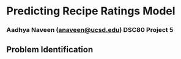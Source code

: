# Predicting Recipe Ratings Model 
### Aadhya Naveen (anaveen@ucsd.edu) DSC80 Project 5

## Problem Identification
